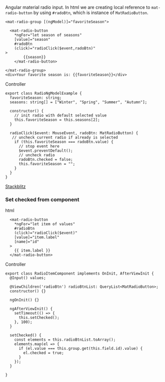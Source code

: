 Angular material radio input. In html we are creating local reference to `mat-radio-button` by using `#radoBtn`, which is instance of `MatRadioButton`.

```
<mat-radio-group [(ngModel)]="favoriteSeason">
	
  <mat-radio-button 
    *ngFor="let season of seasons" 
    [value]="season" 
    #radoBtn
    (click)="radioClick($event,radoBtn)"
>
		{{season}}
	</mat-radio-button>
  
</mat-radio-group>
<div>Your favorite season is: {{favoriteSeason}}</div>
```

Controller
```
export class RadioNgModelExample {
  favoriteSeason: string;
  seasons: string[] = ["Winter", "Spring", "Summer", "Autumn"];

  constructor() {
    // init radio with default selected value
    this.favoriteSeason = this.seasons[2];
  }

  radioClick($event: MouseEvent, radoBtn: MatRadioButton) {
   // uncheck current radio if already is selected
    if (this.favoriteSeason === radoBtn.value) {
      // stop event here
      $event.preventDefault();
      // uncheck radio
      radoBtn.checked = false;
      this.favoriteSeason = "";
    }
  }
}
```
[Stackblitz](https://stackblitz.com/edit/angular-mat-radio?file=src/app/radio-ng-model-example.ts)

### Set checked from component
html
```
  <mat-radio-button
    *ngFor="let item of values"
    #radioBtn
    (click)="radioClick($event)"
    [value]="item.label"
    [name]="id"
  >
    {{ item.label }}
  </mat-radio-button>
```
Controller
```
export class RadioItemComponent implements OnInit, AfterViewInit {
  @Input() values;

  @ViewChildren('radioBtn') radioBtnList: QueryList<MatRadioButton>;
  constructor() {}

  ngOnInit() {}

  ngAfterViewInit() {
    setTimeout(() => {
      this.setChecked();
    }, 100);
  }

  setChecked() {
    const elements = this.radioBtnList.toArray();
    elements.map(el => {
      if (el.value === this.group.get(this.field.id).value) {
        el.checked = true;
      }
    });
  }

}
```
